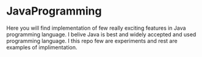 # JavaProgramming

Here you will find implementation of few really exciting features in Java programming language. I belive Java is best and widely accepted and used programming language. I this repo few are experiments and rest are examples of implimentation.
